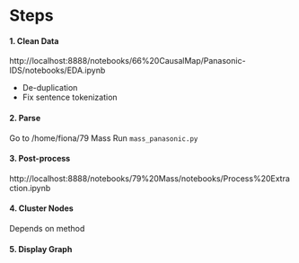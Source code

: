 # Steps

#### 1. Clean Data
http://localhost:8888/notebooks/66%20CausalMap/Panasonic-IDS/notebooks/EDA.ipynb
* De-duplication
* Fix sentence tokenization

#### 2. Parse
Go to /home/fiona/79 Mass
Run `mass_panasonic.py`

#### 3. Post-process
http://localhost:8888/notebooks/79%20Mass/notebooks/Process%20Extraction.ipynb

#### 4. Cluster Nodes
Depends on method

#### 5. Display Graph
